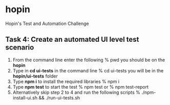 # hopin
Hopin's Test and Automation Challenge

## Task 4: Create an automated UI level test scenario ##
1) From the command line enter the following
        % pwd
    you should be on the **hopin**
2) Type in **cd ui-tests** in the command line 
        % cd ui-tests
    you will be in the **hopin/ui-tests** folder
3) Type **npm i** to install the required libraries
        % npm i
4) Type **npm test** to start the test
        % npm test or % npm test-report
5) Alternatively skip step 2 to 4 and run the following scripts
        % ./npm-install-ui.sh && ./run-ui-tests.sh               